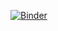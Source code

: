 [![Binder](https://mybinder.org/badge_logo.svg)](https://mybinder.org/v2/gh/schutera/DeepLearningLecture_Schutera/HEAD?filepath=%2FDeepLearningClassRoom%2FDeepDive.ipynb)